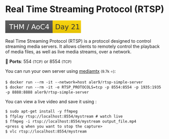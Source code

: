 # Real Time Streaming Protocol (RTSP)

[![adventofcyber4](../../../cybersecurity/_badges/thm/adventofcyber4/day21.svg)](https://tryhackme.com/room/adventofcyber4)

<div class="row row-cols-lg-2"><div>

Real Time Streaming Protocol (RTSP) is a protocol designed  to control streaming media servers. It allows clients to remotely control the playback of media files, as well as live media streams, over a network.

🐊️ **Ports**: 554 <small>(TCP)</small> or 8554 <small>(TCP)</small>

You can run your own server using [mediamtx](https://github.com/bluenviron/mediamtx) <small>(9.7k ⭐)</small>:

```shell!
$ docker run --rm -it --network=host aler9/rtsp-simple-server
$ docker run --rm -it -e RTSP_PROTOCOLS=tcp -p 8554:8554 -p 1935:1935 -p 8888:8888 aler9/rtsp-simple-server
```
</div><div>

You can view a live video and save it using []():

```shell!
$ sudo apt-get install -y ffmpeg
$ ffplay rtsp://localhost:8554/mystream # watch live
$ ffmpeg -i rtsp://localhost:8554/mystream output_file.mp4
<press q when you want to stop the capture>
$ vlc rtsp://localhost:8554/mystream
```
</div></div>